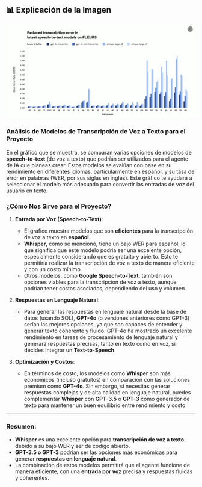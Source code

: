 ## 📊 Explicación de la Imagen

![Modelos de transcripción](Imagenes/transcription.png)


### **Análisis de Modelos de Transcripción de Voz a Texto para el Proyecto**

En el gráfico que se muestra, se comparan varias opciones de modelos de **speech-to-text** (de voz a texto) que podrían ser utilizados para el agente de IA que planeas crear. Estos modelos se evalúan con base en su rendimiento en diferentes idiomas, particularmente en español, y su tasa de error en palabras (WER, por sus siglas en inglés). Este gráfico te ayudará a seleccionar el modelo más adecuado para convertir las entradas de voz del usuario en texto.

### **¿Cómo Nos Sirve para el Proyecto?**

1. **Entrada por Voz (Speech-to-Text)**:
   - El gráfico muestra modelos que son **eficientes** para la transcripción de voz a texto en **español**. 
   - **Whisper**, como se mencionó, tiene un bajo WER para español, lo que significa que este modelo podría ser una excelente opción, especialmente considerando que es gratuito y abierto. Esto te permitiría realizar la transcripción de voz a texto de manera eficiente y con un costo mínimo.
   - Otros modelos, como **Google Speech-to-Text**, también son opciones viables para la transcripción de voz a texto, aunque podrían tener costos asociados, dependiendo del uso y volumen.

2. **Respuestas en Lenguaje Natural**:
   - Para generar las respuestas en lenguaje natural desde la base de datos (usando SQL), **GPT-4o** (o versiones anteriores como GPT-3) serían las mejores opciones, ya que son capaces de entender y generar texto coherente y fluido. GPT-4o ha mostrado un excelente rendimiento en tareas de procesamiento de lenguaje natural y generará respuestas precisas, tanto en texto como en voz, si decides integrar un **Text-to-Speech**.

3. **Optimización y Costos**:
   - En términos de costo, los modelos como **Whisper** son más económicos (incluso gratuitos) en comparación con las soluciones premium como **GPT-4o**. Sin embargo, si necesitas generar respuestas complejas y de alta calidad en lenguaje natural, puedes complementar **Whisper** con **GPT-3.5** o **GPT-3** como generador de texto para mantener un buen equilibrio entre rendimiento y costo.

---

### **Resumen:**
- **Whisper** es una excelente opción para **transcripción de voz a texto** debido a su bajo WER y ser de código abierto.
- **GPT-3.5 o GPT-3** podrían ser las opciones más económicas para generar **respuestas en lenguaje natural**.
- La combinación de estos modelos permitirá que el agente funcione de manera eficiente, con una **entrada por voz** precisa y respuestas fluidas y coherentes.
